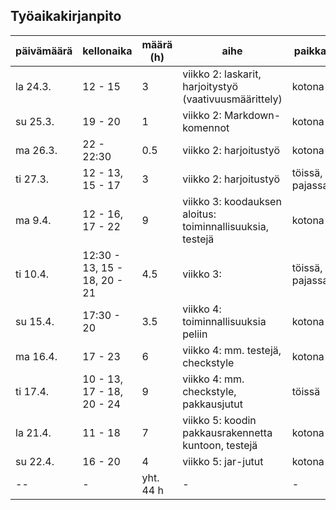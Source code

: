 ## Työaikakirjanpito

päivämäärä | kellonaika | määrä (h) | aihe | paikka
---------- | ---------- | --------- | ---- | -----
la 24.3. | 12 - 15 | 3 | viikko 2: laskarit, harjoitystyö (vaativuusmäärittely) | kotona
su 25.3. | 19 - 20 | 1 | viikko 2: Markdown-komennot | kotona
ma 26.3. | 22 - 22:30 | 0.5 | viikko 2: harjoitustyö | kotona
ti 27.3. | 12 - 13, 15 - 17 | 3 | viikko 2: harjoitustyö | töissä, pajassa
ma 9.4. | 12 - 16, 17 - 22 | 9 | viikko 3: koodauksen aloitus: toiminnallisuuksia, testejä | kotona 
ti 10.4. | 12:30 - 13, 15 - 18, 20 - 21 | 4.5 | viikko 3: | töissä, pajassa
su 15.4. | 17:30 - 20 | 3.5 | viikko 4: toiminnallisuuksia peliin | kotona
ma 16.4. | 17 - 23 | 6 | viikko 4: mm. testejä, checkstyle | kotona
ti 17.4. | 10 - 13, 17 - 18, 20 - 24 | 9 | viikko 4: mm. checkstyle, pakkausjutut | töissä
la 21.4. | 11 - 18 | 7 | viikko 5: koodin pakkausrakennetta kuntoon, testejä | kotona
su 22.4. | 16 - 20 | 4 | viikko 5: jar-jutut | kotona
-- | - | yht. 44 h | - | -
